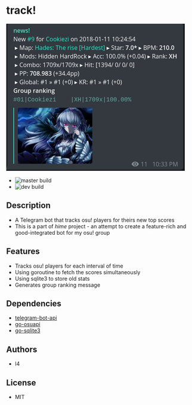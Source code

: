 # track!
![demo](track.png)
* ![master build](https://travis-ci.org/l4foss/track.svg?branch=master)
* ![dev build](https://travis-ci.org/l4foss/track.svg?branch=dev)
## Description
* A Telegram bot that tracks osu! players for theirs new top scores
* This is a part of *hime* project - an attempt to create a feature-rich and
good-integrated bot for my osu! group

## Features
* Tracks osu! players for each interval of time
* Using goroutine to fetch the scores simultaneously
* Using sqlite3 to store old stats
* Generates group ranking message

## Dependencies
* [telegram-bot-api](https://github.com/go-telegram-bot-api/telegram-bot-api)
* [go-osuapi](https://github.com/thehowl/go-osuapi)
* [go-sqlite3](https://github.com/mattn/go-sqlite3)

## Authors
* l4

## License
* MIT
